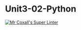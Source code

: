 # Unit3-02-Python
[![Mr Coxall's Super Linter](https://github.com/ICS3U-C-Programming-P-T/Unit3-02-Python/workflows/Mr%20Coxall's%20Super%20Linter/badge.svg)](https://github.com/ICS3U-C-Programming-P-T/Unit3-02-Python/actions/)
